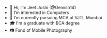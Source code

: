 - 👋 Hi, I’m Jeet Joshi (@Gemish14)
- 👀 I’m interested in Computers
- 📖 I’m currently pursuing MCA at VJTI, Mumbai
- 🎓 I'm a graduate with BCA degree
- 📷 Fond of Mobile Photography 
